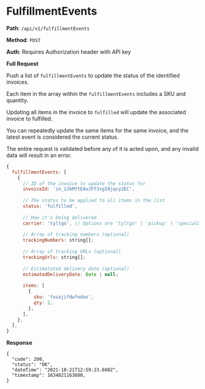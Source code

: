# FulfillmentEvents

**Path**: `/api/v1/fulfillmentEvents`

**Method**: `POST`

**Auth**: Requires Authorization header with API key

**Full Request**

Push a list of `fulfillmentEvents` to update the status of the identified invoices.

Each item in the array within the `fulfillmentEvents` includes a SKU and quantity.

Updating all items in the invoice to `fulfilled` will update the associated invoice to fulfilled.

You can repeatedly update the same items for the same invoice, and the latest event is considered the current status.

The entire request is validated before any of it is acted upon, and any invalid data will result in an error.

```javascript
{
  fulfillmentEvents: [
    {
      // ID of the invoice to update the status for
      invoiceId: 'in_1JkMYtEAvJFf3sgI0jqcy2EC',
      
      // The status to be applied to all items in the list
      status: 'fulfilled',
      
      // How it's being delivered
      carrier: 'tyltgo', // Options are 'tyltgo' | 'pickup' | 'specialDelivery' 
      
      // Array of tracking numbers (optional)
      trackingNumbers: string[];
      
      // Array of tracking URLs (optional)
      trackingUrls: string[];
      
      // Estimatated delivery date (optional)
      estimatedDeliveryDate: Date | null;
      
      items: [
        {
          sku: 'fosajifdwfedas',
          qty: 2,
        },
      ],  
    },
  ],
}
```

**Response**

```json5
{
  "code": 200,
  "status": "OK",
  "dateTime": "2021-10-21T12:59:23.680Z",
  "timestamp": 1634821163680,
}
```
